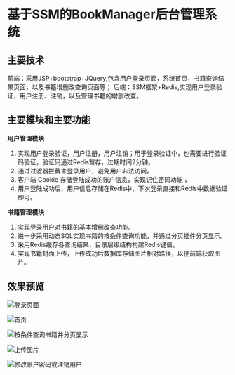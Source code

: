 # 基于SSM的BookManager后台管理系统


## 主要技术
前端：采用JSP+bootstrap+JQuery,包含用户登录页面，系统首页，书籍查询结果页面，以及书籍增删改查询页面等；
后端：SSM框架+Redis,实现用户登录验证，用户注册、注销，以及管理书籍的增删改查。


## 主要模块和主要功能
 **用户管理模块** 
 1. 实现用户登录验证，用户注册，用户注销；用于登录验证中，也需要进行验证码验证，验证码通过Redis暂存，过期时间2分钟。
 2. 通过过滤器拦截未登录用户，避免用户非法访问。
 3. 客户端 Cookie 存储登陆成功的账户信息，实现记住密码功能；
 4. 用户登陆成功后，用户信息存储在Redis中，下次登录直接和Redis中数据验证即可。

 **书籍管理模块**
 1. 实现登录用户对书籍的基本增删改查功能。
 2. 进一步采用动态SQL实现书籍的按条件查询功能，并通过分页插件分页显示。
 3. 采用Redis缓存各查询结果，目录层级结构构建Redis键值。
 4. 实现书籍封面上传，上传成功后数据库存储图片相对路径，以便前端获取图片。


## 效果预览
![登录页面](https://github.com/NieWenX/BookManager/tree/master/BookManagerImg/login.png)


![首页](https://github.com/NieWenX/BookManager/tree/master/BookManagerImg/home.png)



![按条件查询书籍并分页显示](https://github.com/NieWenX/BookManager/tree/master/BookManagerImg/queryByCondition.png)


![上传图片](https://github.com/NieWenX/BookManager/tree/master/BookManagerImg/editAndUploadImg.png)


![修改账户密码或注销用户](https://github.com/NieWenX/BookManager/tree/master/BookManagerImg/editPassWord.png)






